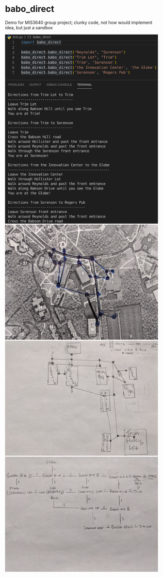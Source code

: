 # babo_direct
Demo for MIS3640 group project; clunky code, not how would implement idea, but just a sandbox

![demo_0](https://github.com/DanJamRod/babo_direct/blob/master/photos/demo_0.png)
![demo_1](https://github.com/DanJamRod/babo_direct/blob/master/photos/demo_1.jpg)
![demo_2](https://github.com/DanJamRod/babo_direct/blob/master/photos/demo_2.jpg)
![demo_3](https://github.com/DanJamRod/babo_direct/blob/master/photos/demo_3.jpg)